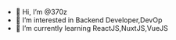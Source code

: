 - 👋 Hi, I’m @370z
- 👀 I’m interested in Backend Developer,DevOp
- 🌱 I’m currently learning ReactJS,NuxtJS,VueJS 
